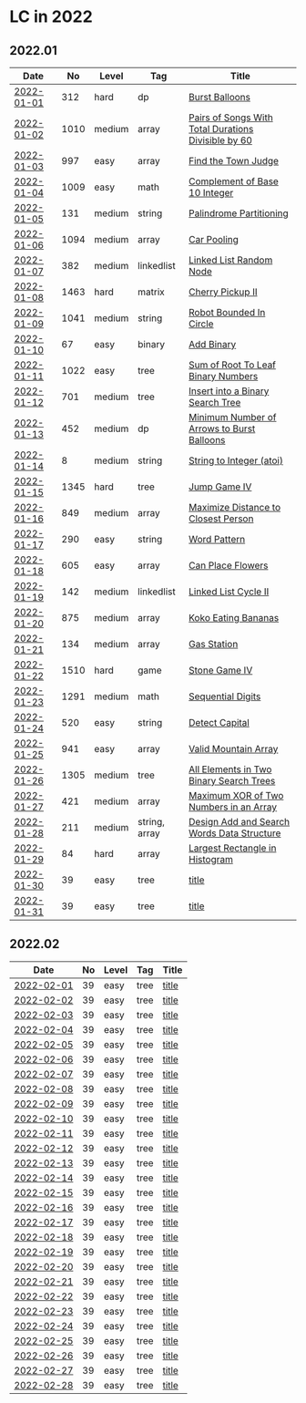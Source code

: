 # LC in 2022

## 2022.01

| Date                   | No   | Level  | Tag           | Title                                                                                                                                     |
| ---------------------- | ---- | ------ | ------------- | ----------------------------------------------------------------------------------------------------------------------------------------- |
| [2022-01-01](01/01.md) | 312  | hard   | dp            | [Burst Balloons](https://leetcode.com/problems/burst-balloons/)                                                                           |
| [2022-01-02](01/02.md) | 1010 | medium | array         | [Pairs of Songs With Total Durations Divisible by 60](https://leetcode.com/problems/pairs-of-songs-with-total-durations-divisible-by-60/) |
| [2022-01-03](01/03.md) | 997  | easy   | array         | [Find the Town Judge](https://leetcode.com/problems/find-the-town-judge/)                                                                 |
| [2022-01-04](01/04.md) | 1009 | easy   | math          | [Complement of Base 10 Integer](https://leetcode.com/problems/complement-of-base-10-integer/)                                             |
| [2022-01-05](01/05.md) | 131  | medium | string        | [Palindrome Partitioning](https://leetcode.com/problems/palindrome-partitioning/)                                                         |
| [2022-01-06](01/06.md) | 1094 | medium | array         | [Car Pooling](https://leetcode.com/problems/car-pooling/)                                                                                 |
| [2022-01-07](01/07.md) | 382  | medium | linkedlist    | [Linked List Random Node](https://leetcode.com/problems/linked-list-random-node/)                                                         |
| [2022-01-08](01/08.md) | 1463 | hard   | matrix        | [Cherry Pickup II](https://leetcode.com/problems/cherry-pickup-ii/)                                                                       |
| [2022-01-09](01/09.md) | 1041 | medium | string        | [Robot Bounded In Circle](https://leetcode.com/problems/robot-bounded-in-circle/)                                                         |
| [2022-01-10](01/10.md) | 67   | easy   | binary        | [Add Binary](https://leetcode.com/problems/add-binary/)                                                                                   |
| [2022-01-11](01/11.md) | 1022 | easy   | tree          | [Sum of Root To Leaf Binary Numbers](https://leetcode.com/problems/sum-of-root-to-leaf-binary-numbers/)                                   |
| [2022-01-12](01/12.md) | 701  | medium | tree          | [Insert into a Binary Search Tree](https://leetcode.com/problems/insert-into-a-binary-search-tree/)                                       |
| [2022-01-13](01/13.md) | 452  | medium | dp            | [Minimum Number of Arrows to Burst Balloons](https://leetcode.com/problems/minimum-number-of-arrows-to-burst-balloons/)                   |
| [2022-01-14](01/14.md) | 8    | medium | string        | [String to Integer (atoi)](https://leetcode.com/problems/string-to-integer-atoi/)                                                         |
| [2022-01-15](01/15.md) | 1345 | hard   | tree          | [Jump Game IV](https://leetcode.com/problems/jump-game-iv/)                                                                               |
| [2022-01-16](01/16.md) | 849  | medium | array         | [Maximize Distance to Closest Person](https://leetcode.com/problems/maximize-distance-to-closest-person/)                                 |
| [2022-01-17](01/17.md) | 290  | easy   | string        | [Word Pattern](https://leetcode.com/problems/word-pattern/)                                                                               |
| [2022-01-18](01/18.md) | 605  | easy   | array         | [Can Place Flowers](https://leetcode.com/problems/can-place-flowers/)                                                                     |
| [2022-01-19](01/19.md) | 142  | medium | linkedlist    | [Linked List Cycle II](https://leetcode.com/problems/linked-list-cycle-ii/)                                                               |
| [2022-01-20](01/20.md) | 875  | medium | array         | [Koko Eating Bananas](https://leetcode.com/problems/koko-eating-bananas/)                                                                 |
| [2022-01-21](01/21.md) | 134  | medium | array         | [Gas Station](https://leetcode.com/problems/gas-station/)                                                                                 |
| [2022-01-22](01/22.md) | 1510 | hard   | game          | [Stone Game IV](https://leetcode.com/problems/stone-game-iv/)                                                                             |
| [2022-01-23](01/23.md) | 1291 | medium | math          | [Sequential Digits](https://leetcode.com/problems/sequential-digits/)                                                                     |
| [2022-01-24](01/24.md) | 520  | easy   | string        | [Detect Capital](https://leetcode.com/problems/detect-capital/)                                                                           |
| [2022-01-25](01/25.md) | 941  | easy   | array         | [Valid Mountain Array](https://leetcode.com/problems/valid-mountain-array/)                                                               |
| [2022-01-26](01/26.md) | 1305 | medium | tree          | [All Elements in Two Binary Search Trees](https://leetcode.com/problems/all-elements-in-two-binary-search-trees/)                         |
| [2022-01-27](01/27.md) | 421  | medium | array         | [Maximum XOR of Two Numbers in an Array](https://leetcode.com/problems/maximum-xor-of-two-numbers-in-an-array/)                           |
| [2022-01-28](01/28.md) | 211  | medium | string, array | [Design Add and Search Words Data Structure](https://leetcode.com/problems/design-add-and-search-words-data-structure/)                   |
| [2022-01-29](01/29.md) | 84   | hard   | array         | [Largest Rectangle in Histogram](https://leetcode.com/problems/largest-rectangle-in-histogram/)                                           |
| [2022-01-30](01/30.md) | 39   | easy   | tree          | [title](url)                                                                                                                              |
| [2022-01-31](01/31.md) | 39   | easy   | tree          | [title](url)                                                                                                                              |

## 2022.02

| Date                   | No  | Level | Tag  | Title        |
| ---------------------- | --- | ----- | ---- | ------------ |
| [2022-02-01](02/01.md) | 39  | easy  | tree | [title](url) |
| [2022-02-02](02/02.md) | 39  | easy  | tree | [title](url) |
| [2022-02-03](02/03.md) | 39  | easy  | tree | [title](url) |
| [2022-02-04](02/04.md) | 39  | easy  | tree | [title](url) |
| [2022-02-05](02/05.md) | 39  | easy  | tree | [title](url) |
| [2022-02-06](02/06.md) | 39  | easy  | tree | [title](url) |
| [2022-02-07](02/07.md) | 39  | easy  | tree | [title](url) |
| [2022-02-08](02/08.md) | 39  | easy  | tree | [title](url) |
| [2022-02-09](02/09.md) | 39  | easy  | tree | [title](url) |
| [2022-02-10](02/10.md) | 39  | easy  | tree | [title](url) |
| [2022-02-11](02/11.md) | 39  | easy  | tree | [title](url) |
| [2022-02-12](02/12.md) | 39  | easy  | tree | [title](url) |
| [2022-02-13](02/13.md) | 39  | easy  | tree | [title](url) |
| [2022-02-14](02/14.md) | 39  | easy  | tree | [title](url) |
| [2022-02-15](02/15.md) | 39  | easy  | tree | [title](url) |
| [2022-02-16](02/16.md) | 39  | easy  | tree | [title](url) |
| [2022-02-17](02/17.md) | 39  | easy  | tree | [title](url) |
| [2022-02-18](02/18.md) | 39  | easy  | tree | [title](url) |
| [2022-02-19](02/19.md) | 39  | easy  | tree | [title](url) |
| [2022-02-20](02/20.md) | 39  | easy  | tree | [title](url) |
| [2022-02-21](02/21.md) | 39  | easy  | tree | [title](url) |
| [2022-02-22](02/22.md) | 39  | easy  | tree | [title](url) |
| [2022-02-23](02/23.md) | 39  | easy  | tree | [title](url) |
| [2022-02-24](02/24.md) | 39  | easy  | tree | [title](url) |
| [2022-02-25](02/25.md) | 39  | easy  | tree | [title](url) |
| [2022-02-26](02/26.md) | 39  | easy  | tree | [title](url) |
| [2022-02-27](02/27.md) | 39  | easy  | tree | [title](url) |
| [2022-02-28](02/28.md) | 39  | easy  | tree | [title](url) |
